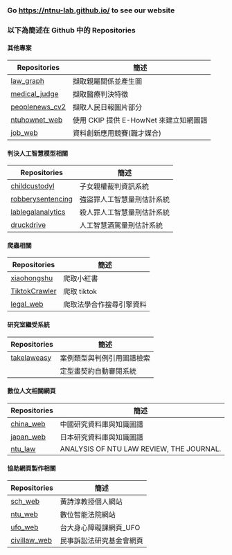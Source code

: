
### Go https://ntnu-lab.github.io/ to see our website
### 以下為簡述在 Github 中的 Repositories

#### 其他專案
| Repositories | 簡述 |
| --- | --- |
| [law_graph](https://github.com/ntnu-lab/law_graph) | 擷取親屬關係並產生圖 |
| [medical_judge](https://github.com/ntnu-lab/medical_judge) | 擷取醫療判決特徵 |
| [peoplenews_cv2](https://github.com/ntnu-lab/peoplenews_cv2) | 擷取人民日報圖片部分 |
| [ntuhownet_web](https://github.com/ntnu-lab/ntuhownet_web) | 使用 CKIP 提供 E-HowNet 來建立知網圖譜 |
| [job_web](https://github.com/ntnu-lab/job_web) | 資料創新應用競賽(職才媒合) |

#### 判決人工智慧模型相關
| Repositories | 簡述 |
| --- | --- |
| [childcustodyl](https://github.com/ntnu-lab/childcustodyl) | 子女親權裁判資訊系統 |
| [robberysentencing](https://github.com/ntnu-lab/robberysentencing) | 強盜罪人工智慧量刑估計系統 |
| [lablegalanalytics](https://github.com/ntnu-lab/lablegalanalytics) | 殺人罪人工智慧量刑估計系統 |
| [druckdrive](https://github.com/ntnu-lab/druckdrive) | 人工智慧酒駕量刑估計系統 |

#### 爬蟲相關
| Repositories | 簡述 |
| --- | --- |
| [xiaohongshu](https://github.com/ntnu-lab/xiaohongshu) | 爬取小紅書 |
| [TiktokCrawler](https://github.com/ntnu-lab/TiktokCrawler) | 爬取 tiktok |
| [legal_web](https://github.com/ntnu-lab/legal_web) | 爬取法學合作搜尋引擎資料 |

#### 研究室繼受系統
| Repositories | 簡述 |
| --- | --- |
| [takelaweasy](https://github.com/ntnu-lab/takelaweasy) | 案例類型與判例引用圖譜檢索 |
|  | 定型畫契約自動審閱系統 |

#### 數位人文相關網頁
| Repositories | 簡述 |
| --- | --- |
| [china_web](https://github.com/ntnu-lab/china_web) | 中國研究資料庫與知識圖譜 |
| [japan_web](https://github.com/ntnu-lab/japan_web) | 日本研究資料庫與知識圖譜 |
| [ntu_law](https://github.com/ntnu-lab/ntu_law) | ANALYSIS OF NTU LAW REVIEW, THE JOURNAL. |

#### 協助網頁製作相關
| Repositories | 簡述 |
| --- | --- |
| [sch_web](https://github.com/ntnu-lab/sch_web) | 黃詩淳教授個人網站 |
| [ntu_web](https://github.com/ntnu-lab/ntu_web) | 數位智能法院網站 |
| [ufo_web](https://github.com/ntnu-lab/ufo_web) | 台大身心障礙課網頁_UFO |
| [civillaw_web](https://github.com/ntnu-lab/civillaw_web) | 民事訴訟法研究基金會網頁 |